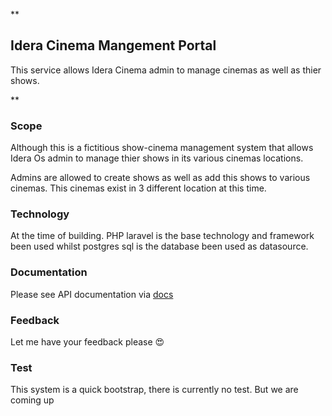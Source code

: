 **

## Idera Cinema Mangement Portal

This service allows Idera Cinema admin to manage cinemas as well as thier shows.

**

### Scope

Although this is a fictitious show-cinema management system that allows Idera Os admin to manage thier shows in its various cinemas locations.

Admins are allowed to create shows as well as add this shows to various cinemas. This cinemas exist in 3 different location at this time.

### Technology
At the time of building. PHP laravel is the base technology and framework been used whilst postgres sql is the database been used as datasource.

### Documentation

Please see API documentation via [docs](https://idera-os-test.herokuapp.com/api/v1/docs)

###	Feedback
Let me have your feedback please 😍

### Test
This system is a quick bootstrap, there is currently no test. But we are coming up




